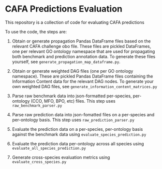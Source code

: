 
# CAFA Predictions Evaluation 

This repository is a collection of code for evaluating CAFA predictions

To use the code, the steps are:
1. Obtain or generate propagation Pandas DataFrame files based on the relevant CAFA challenge obo file. These files are pickled
DataFrames, one per relevant GO ontology namespace that are used for propagating both benchmark and prediction annotation data.
To generate these files yourself, see `generate_propagation_map_dataframe.py`.

2. Obtain or generate weighted DAG files (one per GO ontology namespace). These are pickled Pandas DataFrame files containing
the Information Content data for the relevant DAG nodes. To generate your own weighted DAG files, see `generate_information_content_matrices.py`

3. Parse raw benchmark data into json-formatted per-species, per-ontology (CCO, MFO, BPO, etc) files.
This step uses `raw_benchmark_parser.py`
   
4. Parse raw prediction data into json-fomatted files on a per-species and per-ontology basis.
This step uses `raw_prediction_parser.py`
   
5. Evaluate the prediction data on a per-species, per-ontology basis against the benchmark data using `evaluate_species_prediction.py`

6. Evaluate the prediction data per-ontology across all species using `evaluate_all_species_prediction.py`

7. Generate cross-species evaluation metrics using `evaluate_cross_species.py`